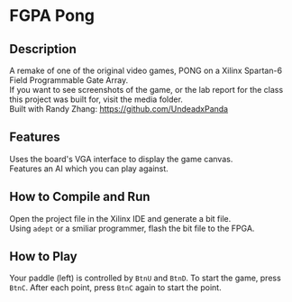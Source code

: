 # FGPA Pong
## Description
A remake of one of the original video games, PONG on a Xilinx Spartan-6 Field Programmable Gate Array.  
If you want to see screenshots of the game, or the lab report for the class this project was built for, visit the media folder.  
Built with Randy Zhang: https://github.com/UndeadxPanda

## Features
Uses the board's VGA interface to display the game canvas.  
Features an AI which you can play against.

## How to Compile and Run
Open the project file in the Xilinx IDE and generate a bit file.  
Using `adept` or a smiliar programmer, flash the bit file to the FPGA.

## How to Play
Your paddle (left) is controlled by `BtnU` and `BtnD`.  To start the game, press `BtnC`.
After each point, press `BtnC` again to start the point.
